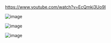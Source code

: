 https://www.youtube.com/watch?v=EcQmkj3Uo9I

![image](https://github.com/user-attachments/assets/b7b7ec90-25bd-44a4-9c4a-cc22149ab21b)

![image](https://github.com/user-attachments/assets/ba4fcb2b-0175-4024-8137-a059b3400d8a)

![image](https://github.com/user-attachments/assets/2c2b694b-39ea-44f1-bbbc-4a95dac695d8)
